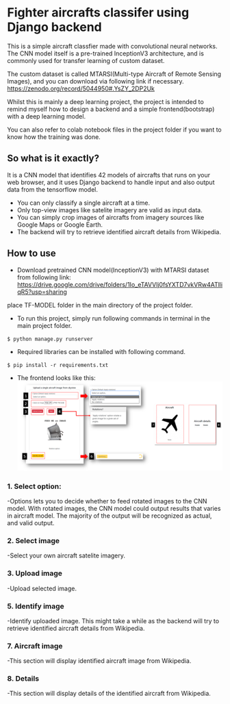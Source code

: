 # Fighter aircrafts classifer using Django backend
This is a simple aircraft classfier made with convolutional neural networks. 
The CNN model itself is a pre-trained InceptionV3 architecture, 
and is commonly used for transfer learning of custom dataset.

The custom dataset is called MTARSI(Multi-type Aircraft of Remote Sensing Images),
and you can download via following link if necessary.
https://zenodo.org/record/5044950#.YsZY_2DP2Uk

Whilst this is mainly a deep learning project,
the project is intended to remind myself how to design a backend and a simple frontend(bootstrap) with a deep learning model. 

You can also refer to colab notebook files in the project folder if you want to know how the training was done.

## So what is it exactly?
It is a CNN model that identifies 42 models of aircrafts that runs on your web browser, 
and it uses Django backend to handle input and also output data from the tensorflow model. 

* You can only classify a single aircraft at a time.
* Only top-view images like satelite imagery are valid as input data.
* You can simply crop images of aircrafts from imagery sources like Google Maps or Google Earth.
* The backend will try to retrieve identified aircraft details from Wikipedia.

## How to use

* Download pretrained CNN model(InceptionV3) with MTARSI dataset from following link:
https://drive.google.com/drive/folders/1Io_eTAVVlj0fsYXTD7vkVRw4ATlliqR5?usp=sharing

place TF-MODEL folder in the main directory of the project folder.

* To run this project, simply run following commands in terminal in the main project folder.
```
$ python manage.py runserver
```

* Required libraries can be installed with following command.
```
$ pip install -r requirements.txt
```

* The frontend looks like this:
![howtouse](./readme_images/howtouse.png)

### 1. Select option: 
-Options lets you to decide whether to feed rotated images to
the CNN model. With rotated images, the CNN model could
output results that varies in aircraft model. The majority of the output
will be recognized as actual, and valid output.

### 2. Select image
-Select your own aircraft satelite imagery.

### 3. Upload image
-Upload selected image.

### 5. Identify image
-Identify uploaded image. This might take a while
as the backend will try to retrieve identified aircraft details
from Wikipedia. 

### 7. Aircraft image
-This section will display identified aircraft image
from Wikipedia.

### 8. Details
-This section will display details of the 
identified aircraft from Wikipedia.


